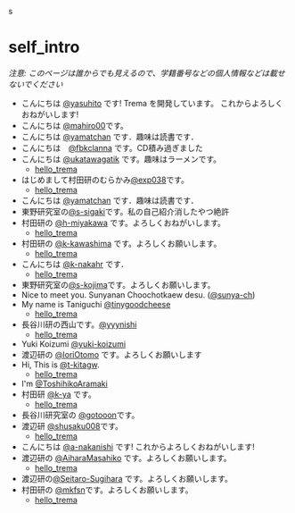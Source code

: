 s
# self_intro

_注意: このページは誰からでも見えるので、学籍番号などの個人情報などは載せないでください_

* こんにちは [@yasuhito](https://github.com/yasuhito) です! Trema を開発しています。
  これからよろしくおねがいします!
* こんにちは [@mahiro00](https://github.com/mahiro00)です。
* こんにちは [@yamatchan](https://github.com/yamatchan) です．趣味は読書です．
* こんにちは　[@fbkclanna](https://github.com/fbkclanna) です。CD積み過ぎました
* こんにちは [@ukatawagatik](https://github.com/ukatawagatik) です。趣味はラーメンです。
    * [hello_trema](https://github.com/ukatawagatik/hello_trema)
* はじめまして村田研のむらかみ[@exp038](http://github.com/exp038)です。
    * [hello_trema](https://github.com/exp038/hello_trema)
* こんにちは [@yamatchan](https://github.com/yamatchan) です．趣味は読書です．
* 東野研究室の[@s-sigaki](https://github.com/s-sigaki)です。私の自己紹介消したやつ絶許
* 村田研の [@h-miyakawa](https://github.com/h-miyakawa) です。よろしくおねがいします。
    * [hello_trema](https://github.com/h-miyakawa/hello_trema)
* 村田研の [@k-kawashima](https://github.com/k-kawashima) です。よろしくお願いします。
    * [hello_trema](https://github.com/k-kawashima/hello_trema)
* こんにちは [@k-nakahr](https://github.com/k-nakahr) です．
    * [hello_trema](https://github.com/k-nakahr/hello_trema)
* 東野研究室の[@s-kojima](https://github.com/s-kojima)です。よろしくお願いします。
* Nice to meet you. Sunyanan Choochotkaew desu. ([@sunya-ch](https://github.com/sunya-ch))
* My name is Taniguchi [@tinygoodcheese](https://github.com/tinygoodcheese)
    * [hello_trema](https://github.com/tinygoodcheese/hello_trema) 
* 長谷川研の西山です。[@yyynishi](https://github.com/yyynishi)
    * [hello_trema](https://github.com/yyynishi/hello_trema) 
* Yuki Koizumi [@yuki-koizumi](https://github.com/yuki-koizumi)
* 渡辺研の [@IoriOtomo](https://github.com/IoriOtomo) です。よろしくお願いします
* Hi, This is [@t-kitagw](https://github.com/t-kitagw).
    * [hello_trema](https://github.com/t-kitagw/hello_trema)
* I'm [@ToshihikoAramaki](https://github.com/ToshihikoAramaki)
* 村田研 [@k-ya](https://github.com/k-ya) です。
    * [hello_trema](https://github.com/k-ya/hello_trema)
* 長谷川研究室の [@gotooon](https://github.com/gotooon)です。
* 渡辺研 [@shusaku008](https://github.com/shusaku008)です。
    * [hello_trema](https://github.com/shusaku008/hello_trema)
* こんにちは [@a-nakanishi](https://github.com/a-nakanishi) です!
  これからよろしくおねがいします!
* 渡辺研の [@AiharaMasahiko](https://github.com/AiharaMasahiko) です。よろしくお願いします。
    * [hello_trema](https://github.com/AiharaMasahiko/hello_trema)
* 渡辺研の[@Seitaro-Sugihara](https://github.com/Seitaro-Sugihara) です。よろしくお願いします。
* 村田研の [@mkfsn](https://github.com/mkfsn)です。よろしくお願いします。
    * [hello_trema](https:/github.com/mkfsn/hello_trema)
  
